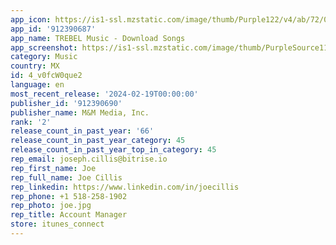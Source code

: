 ```yaml
---
app_icon: https://is1-ssl.mzstatic.com/image/thumb/Purple122/v4/ab/72/04/ab72046c-0c87-0a33-78ad-0b3045da620f/AppIcon-0-0-1x_U007emarketing-0-7-0-85-220.png/1024x1024bb.png
app_id: '912390687'
app_name: TREBEL Music - Download Songs
app_screenshot: https://is1-ssl.mzstatic.com/image/thumb/PurpleSource116/v4/29/d4/48/29d448b9-94d5-1322-f2b0-ebfbba7a27d6/48005e24-7a1b-46c9-9333-9af097326603_1_Eng_Appstore_1242x2688.jpg/1242x2688bb.png
category: Music
country: MX
id: 4_v0fcW0que2
language: en
most_recent_release: '2024-02-19T00:00:00'
publisher_id: '912390690'
publisher_name: M&M Media, Inc.
rank: '2'
release_count_in_past_year: '66'
release_count_in_past_year_category: 45
release_count_in_past_year_top_in_category: 45
rep_email: joseph.cillis@bitrise.io
rep_first_name: Joe
rep_full_name: Joe Cillis
rep_linkedin: https://www.linkedin.com/in/joecillis
rep_phone: +1 518-258-1902
rep_photo: joe.jpg
rep_title: Account Manager
store: itunes_connect
---
```

